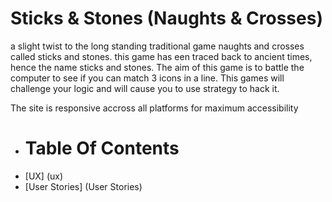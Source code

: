 # Sticks & Stones (Naughts & Crosses)

a slight twist to the long standing traditional game naughts and crosses called sticks and stones.  this game has een traced back to ancient times, hence the name sticks and stones. 
The aim of this game is to battle the computer to see if you can match 3 icons in a line. This games will challenge your logic and will cause you to use strategy to hack it. 

The site is responsive accross all platforms for maximum accessibility

- # Table Of Contents 
 - [UX] (ux)
  - [User Stories] (User Stories)
